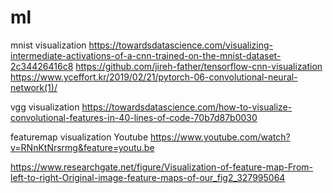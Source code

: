 # ml

mnist visualization
https://towardsdatascience.com/visualizing-intermediate-activations-of-a-cnn-trained-on-the-mnist-dataset-2c34426416c8
https://github.com/jireh-father/tensorflow-cnn-visualization
https://www.yceffort.kr/2019/02/21/pytorch-06-convolutional-neural-network(1)/

vgg visualization
https://towardsdatascience.com/how-to-visualize-convolutional-features-in-40-lines-of-code-70b7d87b0030

featuremap visualization Youtube
https://www.youtube.com/watch?v=RNnKtNrsrmg&feature=youtu.be

https://www.researchgate.net/figure/Visualization-of-feature-map-From-left-to-right-Original-image-feature-maps-of-our_fig2_327995064
